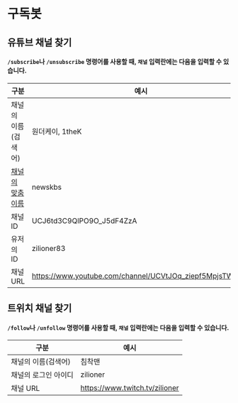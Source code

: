 # 구독봇
## 유튜브 채널 찾기
#### ``/subscribe``나 ``/unsubscribe`` 명령어를 사용할 때, ``채널`` 입력란에는 다음을 입력할 수 있습니다.
|구분|예시|
|-------|-|
|채널의 이름(검색어)|원더케이, 1theK|
|[채널의 맞춤 이름](https://support.google.com/youtube/answer/2657968?hl=ko)|newskbs|
|채널 ID|UCJ6td3C9QlPO9O_J5dF4ZzA|
|유저의 ID|zilioner83|
|채널 URL|https://www.youtube.com/channel/UCVtJOq_ziepf5MpjsTWxJeg|

## 트위치 채널 찾기
#### ``/follow``나 ``/unfollow`` 명령어를 사용할 때, ``채널`` 입력란에는 다음을 입력할 수 있습니다.
|구분|예시|
|-------|-|
|채널의 이름(검색어)|침착맨|
|채널의 로그인 아이디|zilioner|
|채널 URL|https://www.twitch.tv/zilioner|

